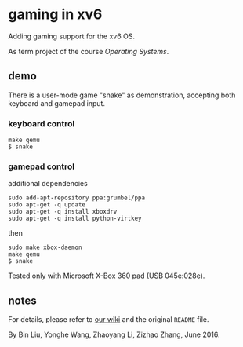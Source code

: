 # gaming in xv6

Adding gaming support for the xv6 OS.

As term project of the course _Operating Systems_.


## demo
There is a user-mode game "snake" as demonstration, accepting both keyboard and gamepad input.

### keyboard control

	make qemu
	$ snake

### gamepad control
additional dependencies

	sudo add-apt-repository ppa:grumbel/ppa
	sudo apt-get -q update
	sudo apt-get -q install xboxdrv
	sudo apt-get -q install python-virtkey

then

	sudo make xbox-daemon
	make qemu
	$ snake

Tested only with Microsoft X-Box 360 pad (USB 045e:028e).

## notes

For details, please refer to [our wiki](https://github.com/lizy14/gaming-in-xv6/wiki) and the original `README` file.

By Bin Liu, Yonghe Wang, Zhaoyang Li, Zizhao Zhang, June 2016.
